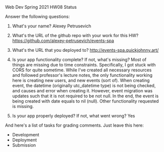 
Web Dev Spring 2021 HW08 Status

Answer the following questions:


1. What's your name?
Alexey Petrusevich


2. What's the URL of the github repo with your work for this HW?
https://github.com/alexey-petrusevich/events-spa


3. What's the URL that you deployed to?
http://events-spa.quickjohnny.art/


4. Is your app functionality complete? If not, what's missing?
Most of things are missing due to time constraints. Specifically, I got stuck with CORS for quite sometime.
While I've created all necessary resources and followed professor's lecture notes,
the only functionality working here is creating new users, and new events (sort of).
When creating event, the datetime (originally utc_datetime type) is not being checked,
and causes and error when creating it. However, event migration was updates such that it is not required
to be not null. In the end, the event is being created with date equals to nil (null).
Other functionality requested is missing.



5. Is your app properly deployed? If not, what went wrong?
Yes




And here's a list of tasks for grading comments. Just leave this here:
 - Development
 - Deployment
 - Submission

